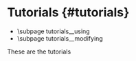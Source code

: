 Tutorials {#tutorials}
=========

- \subpage tutorials__using
- \subpage tutorials__modifying

These are the tutorials
